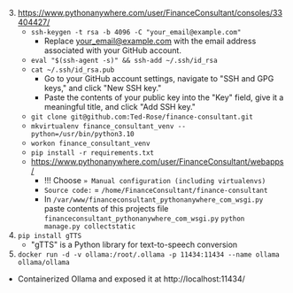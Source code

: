 3. https://www.pythonanywhere.com/user/FinanceConsultant/consoles/33404427/
    - `ssh-keygen -t rsa -b 4096 -C "your_email@example.com"`
        - Replace your_email@example.com with the email address associated with your GitHub account.
    - `eval "$(ssh-agent -s)" && ssh-add ~/.ssh/id_rsa`
    - `cat ~/.ssh/id_rsa.pub`
        - Go to your GitHub account settings, navigate to "SSH and GPG keys," and click "New SSH key."
        - Paste the contents of your public key into the "Key" field, give it a meaningful title, and click "Add SSH key."
    - `git clone git@github.com:Ted-Rose/finance-consultant.git`
    - `mkvirtualenv finance_consultant_venv --python=/usr/bin/python3.10`
    - `workon finance_consultant_venv`
    - `pip install -r requirements.txt`
    - https://www.pythonanywhere.com/user/FinanceConsultant/webapps/
        - !!! Choose `» Manual configuration (including virtualenvs)`
        - `Source code:` = `/home/FinanceConsultant/finance-consultant`
        - In `/var/www/financeconsultant_pythonanywhere_com_wsgi.py` paste contents of this projects file `financeconsultant_pythonanywhere_com_wsgi.py`
        `python manage.py collectstatic`
2. `pip install gTTS`
    - "gTTS" is a Python library for text-to-speech conversion
1. `docker run -d -v ollama:/root/.ollama -p 11434:11434 --name ollama ollama/ollama`
  - Containerized Ollama and exposed it at http://localhost:11434/
